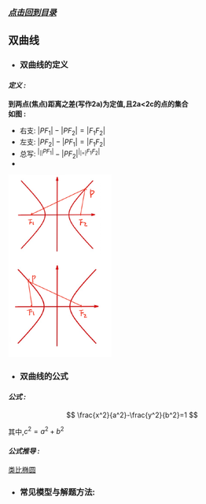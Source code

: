 ### [*点击回到目录*](./目录.md) 
## 双曲线
- ### 双曲线的定义

#### ***定义 :***

 **到两点(焦点)距离之差(写作2a)为定值,且2a<2c的点的集合**   
 **如图 :**   
 - 右支: $|PF_1|-|PF_2|=|F_1F_2|$ 
 - 左支: $|PF_2|-|PF_1|=|F_1F_2|$ 
 - 总写: $^|_||PF_1|-|PF_2|^|_|=|F_1F_2|$
 - 
 ![如果你看到此提示,说明图片未加载成功,请检查网络/下载查看本项目.](../imgs/shuangqu001.png)   
      
- ### 双曲线的公式

#### ***公式 :*** 

$$
\frac{x^2}{a^2}-\frac{y^2}{b^2}=1
$$ 

其中,$c^2=a^2+b^2$

#### ***公式推导 :***    
[类比椭圆](./椭圆.md/#公式推导)


- ### 常见模型与解题方法:
